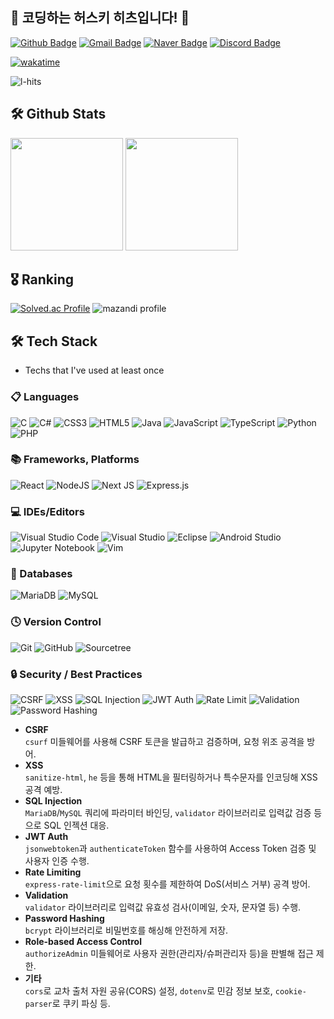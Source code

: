 ## :wolf: 코딩하는 허스키 히츠입니다! 👋

[![Github Badge](https://img.shields.io/badge/-L--Hits-grey?style=flat&logo=github&logoColor=white&link=https://github.com/L-Hits/)](https://github.com/L-Hits/) 
[![Gmail Badge](https://img.shields.io/badge/-leechan753@gmail.com-c14438?style=flat&logo=Gmail&logoColor=white&link=mailto:leechan753@gmail.com)](mailto:leechan753@gmail.com)
[![Naver Badge](https://img.shields.io/badge/-dlcks2001@naver.com-03C75A?style=flat&logo=Naver&logoColor=white&link=mailto:dlcks2001@naver.com)](mailto:dlcks2001@naver.com)
[![Discord Badge](https://img.shields.io/badge/Discord-Hits%230328-7289DA?style=flat&logo=discord&logoColor=white)](https://discord.com/)

[![wakatime](https://wakatime.com/badge/user/4d52d940-efc7-4eda-bca8-afb77a6dfa02.svg)](https://wakatime.com/@4d52d940-efc7-4eda-bca8-afb77a6dfa02)
<p align="left"> <img src="https://komarev.com/ghpvc/?username=l-hits&label=Profile%20views&color=0e75b6&style=flat" alt="l-hits" /> </p>

## 🛠️ Github Stats
<p>
  <img height="180em"
       src="https://github-readme-stats.vercel.app/api?username=L-Hits&show_icons=true&include_all_commits=true&bg_color=30,333b52,4c5568&title_color=fff&text_color=fff">
  <img height="180em"
       src="https://github-readme-stats.vercel.app/api/top-langs/?username=L-Hits&layout=compact&bg_color=30,333b52,4c5568&title_color=fff&text_color=fff">
</p>

## 🎖️ Ranking
[![Solved.ac Profile](http://mazassumnida.wtf/api/generate_badge?boj=i89oi89o)](https://solved.ac/i89oi89o)
![mazandi profile](http://mazandi.herokuapp.com/api?handle=i89oi89o&theme=cold)

<!--
## 💬 About me
- 🌱 I’m 25seoul student
- ❤️ I love to code and read
-->

## 🛠 Tech Stack

- Techs that I've used at least once

### 📋 Languages
![C](https://img.shields.io/badge/c-%2300599C.svg?style=flat&logo=c&logoColor=white)
![C#](https://img.shields.io/badge/c%23-%23239120.svg?style=flat&logo=csharp&logoColor=white)
![CSS3](https://img.shields.io/badge/css3-%231572B6.svg?style=flat&logo=css3&logoColor=white)
![HTML5](https://img.shields.io/badge/html5-%23E34F26.svg?style=flat&logo=html5&logoColor=white)
![Java](https://img.shields.io/badge/java-%23ED8B00.svg?style=flat&logo=openjdk&logoColor=white)
![JavaScript](https://img.shields.io/badge/javascript-%23323330.svg?style=flat&logo=javascript&logoColor=%23F7DF1E)
![TypeScript](https://img.shields.io/badge/typescript-%23007ACC.svg?style=flat&logo=typescript&logoColor=white)
![Python](https://img.shields.io/badge/python-3670A0?style=flat&logo=python&logoColor=ffdd54)
![PHP](https://img.shields.io/badge/php-%23777BB4.svg?style=flat&logo=php&logoColor=white)

### 📚 Frameworks, Platforms
![React](https://img.shields.io/badge/react-%2320232a.svg?style=flat&logo=react&logoColor=%2361DAFB)
![NodeJS](https://img.shields.io/badge/node.js-6DA55F?style=flat&logo=node.js&logoColor=white)
![Next JS](https://img.shields.io/badge/Next-black?style=flat&logo=next.js&logoColor=white)
![Express.js](https://img.shields.io/badge/express.js-%23404d59.svg?style=flat&logo=express&logoColor=%2361DAFB)

### 💻 IDEs/Editors
![Visual Studio Code](https://img.shields.io/badge/Visual%20Studio%20Code-0078d7.svg?style=flat&logo=visual-studio-code&logoColor=white)
![Visual Studio](https://img.shields.io/badge/Visual%20Studio-5C2D91.svg?style=flat&logo=visual-studio&logoColor=white)
![Eclipse](https://img.shields.io/badge/Eclipse-FE7A16.svg?style=flat&logo=Eclipse&logoColor=white)
![Android Studio](https://img.shields.io/badge/android%20studio-346ac1?style=flat&logo=android%20studio&logoColor=white)
![Jupyter Notebook](https://img.shields.io/badge/jupyter-%23FA0F00.svg?style=flat&logo=jupyter&logoColor=white)
![Vim](https://img.shields.io/badge/VIM-%2311AB00.svg?style=flat&logo=vim&logoColor=white)

### 💾 Databases
![MariaDB](https://img.shields.io/badge/MariaDB-003545?style=flat&logo=mariadb&logoColor=white)
![MySQL](https://img.shields.io/badge/mysql-4479A1.svg?style=flat&logo=mysql&logoColor=white)

### 🕓 Version Control
![Git](https://img.shields.io/badge/git-%23F05033.svg?style=flat&logo=git&logoColor=white)
![GitHub](https://img.shields.io/badge/github-%23121011.svg?style=flat&logo=github&logoColor=white)
![Sourcetree](https://img.shields.io/badge/Sourcetree-%230052CC.svg?style=flat&logo=Sourcetree&logoColor=white)

### 🔒 Security / Best Practices

![CSRF](https://img.shields.io/badge/CSRF-Protection-blue?style=flat)
![XSS](https://img.shields.io/badge/XSS-Prevention-yellow?style=flat)
![SQL Injection](https://img.shields.io/badge/SQL_Injection-Prevention-orange?style=flat)
![JWT Auth](https://img.shields.io/badge/JWT-Authentication-4caf50?style=flat)
![Rate Limit](https://img.shields.io/badge/DoS-Mitigation-9c27b0?style=flat)
![Validation](https://img.shields.io/badge/Input-Validation-03a9f4?style=flat)
![Password Hashing](https://img.shields.io/badge/Password-Hashing-cddc39?style=flat)

- **CSRF**  
  `csurf` 미들웨어를 사용해 CSRF 토큰을 발급하고 검증하며, 요청 위조 공격을 방어.
- **XSS**  
  `sanitize-html`, `he` 등을 통해 HTML을 필터링하거나 특수문자를 인코딩해 XSS 공격 예방.
- **SQL Injection**  
  `MariaDB`/`MySQL` 쿼리에 파라미터 바인딩, `validator` 라이브러리로 입력값 검증 등으로 SQL 인젝션 대응.
- **JWT Auth**  
  `jsonwebtoken`과 `authenticateToken` 함수를 사용하여 Access Token 검증 및 사용자 인증 수행.
- **Rate Limiting**  
  `express-rate-limit`으로 요청 횟수를 제한하여 DoS(서비스 거부) 공격 방어.
- **Validation**  
  `validator` 라이브러리로 입력값 유효성 검사(이메일, 숫자, 문자열 등) 수행.
- **Password Hashing**  
  `bcrypt` 라이브러리로 비밀번호를 해싱해 안전하게 저장.
- **Role-based Access Control**  
  `authorizeAdmin` 미들웨어로 사용자 권한(관리자/슈퍼관리자 등)을 판별해 접근 제한.
- **기타**  
  `cors`로 교차 출처 자원 공유(CORS) 설정, `dotenv`로 민감 정보 보호, `cookie-parser`로 쿠키 파싱 등.







<!--
Here are some ideas to get you started:

- 🔭 I’m currently working on ...
- 🌱 I’m currently learning ...
- 👯 I’m looking to collaborate on ...
- 🤔 I’m looking for help with ...
- 💬 Ask me about ...
- 📫 How to reach me: ...
- 😄 Pronouns: ...
- ⚡ Fun fact: ...
-->
